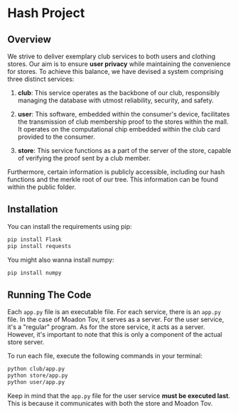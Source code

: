 # Hash Project

## Overview
We strive to deliver exemplary club services to both users and clothing stores. Our aim is to ensure **user privacy** while maintaining the convenience for stores. To achieve this balance, we have devised a system comprising three distinct services:

1. **club**: This service operates as the backbone of our club, responsibly managing the database with utmost reliability, security, and safety.

2. **user**: This software, embedded within the consumer's device, facilitates the transmission of club membership proof to the stores within the mall. It operates on the computational chip embedded within the club card provided to the consumer.

3. **store**: This service functions as a part of the server of the store, capable of verifying the proof sent by a club member.

Furthermore, certain information is publicly accessible, including our hash functions and the merkle root of our tree. This information can be found within the public folder.



## Installation

You can install the requirements using pip:

```bash
pip install Flask
pip install requests
```

You might also wanna install numpy:
```bash
pip install numpy
```



## Running The Code

Each `app.py` file is an executable file. For each service, there is an `app.py` file. In the case of Moadon Tov, it serves as a server. For the user service, it's a "regular" program. As for the store service, it acts as a server. However, it's important to note that this is only a component of the actual store server.

To run each file, execute the following commands in your terminal:

```bash
python club/app.py
python store/app.py
python user/app.py
```

Keep in mind that the `app.py` file for the user service **must be executed last**. This is because it communicates with both the store and Moadon Tov.
